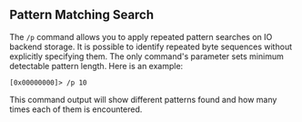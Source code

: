 ## Pattern Matching Search

The `/p` command allows you to apply repeated pattern searches on IO backend storage. It is possible to identify
repeated byte sequences without explicitly specifying them. The only command's parameter sets minimum detectable
pattern length.
Here is an example:

```
[0x00000000]> /p 10
```

This command output will show different patterns found and how many times each of them is encountered.
